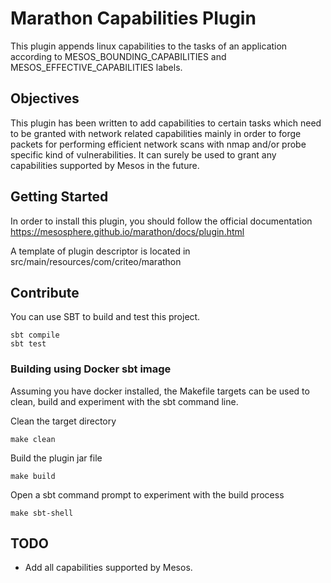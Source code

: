 # Marathon Capabilities Plugin

This plugin appends linux capabilities to the tasks of an application
according to MESOS_BOUNDING_CAPABILITIES and MESOS_EFFECTIVE_CAPABILITIES
labels.


## Objectives

This plugin has been written to add capabilities to certain tasks which
need to be granted with network related capabilities mainly in order
to forge packets for performing efficient network scans with nmap and/or
probe specific kind of vulnerabilities. It can surely be used to grant
any capabilities supported by Mesos in the future.


## Getting Started

In order to install this plugin, you should follow the official documentation
https://mesosphere.github.io/marathon/docs/plugin.html

A template of plugin descriptor is located in
src/main/resources/com/criteo/marathon


## Contribute

You can use SBT to build and test this project.

    sbt compile
    sbt test

### Building using Docker sbt image

Assuming you have docker installed, the Makefile targets can be used to clean, build and experiment with the sbt command line.

Clean the target directory

    make clean

Build the plugin jar file

    make build

Open a sbt command prompt to experiment with the build process

    make sbt-shell

## TODO

* Add all capabilities supported by Mesos.
